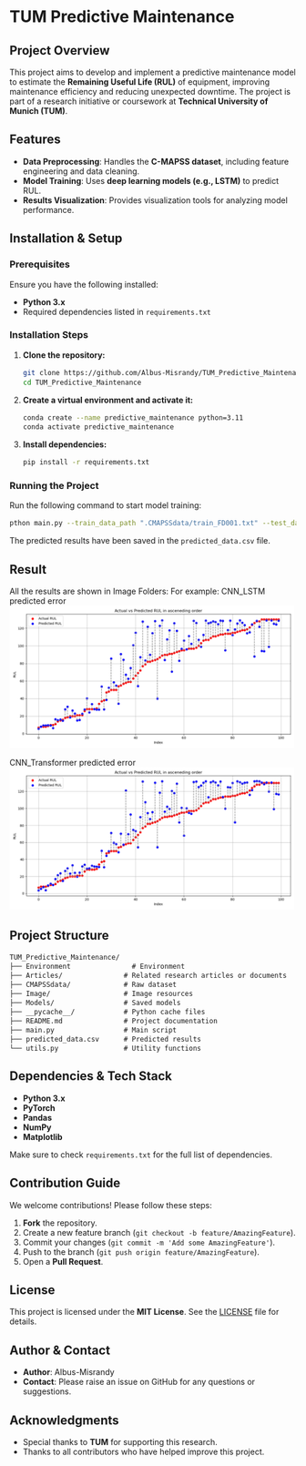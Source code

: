 # TUM Predictive Maintenance

## Project Overview

This project aims to develop and implement a predictive maintenance model to estimate the **Remaining Useful Life (RUL)** of equipment, improving maintenance efficiency and reducing unexpected downtime. The project is part of a research initiative or coursework at **Technical University of Munich (TUM)**.

## Features

- **Data Preprocessing**: Handles the **C-MAPSS dataset**, including feature engineering and data cleaning.
- **Model Training**: Uses **deep learning models (e.g., LSTM)** to predict RUL.
- **Results Visualization**: Provides visualization tools for analyzing model performance.

## Installation & Setup

### Prerequisites

Ensure you have the following installed:

- **Python 3.x**
- Required dependencies listed in `requirements.txt`

### Installation Steps

1. **Clone the repository:**

   ```bash
   git clone https://github.com/Albus-Misrandy/TUM_Predictive_Maintenance.git
   cd TUM_Predictive_Maintenance
   ```

2. **Create a virtual environment and activate it:**

   ```bash
   conda create --name predictive_maintenance python=3.11
   conda activate predictive_maintenance

   ```

3. **Install dependencies:**

   ```bash
   pip install -r requirements.txt
   ```

### Running the Project

Run the following command to start model training:

```bash
pthon main.py --train_data_path ".CMAPSSdata/train_FD001.txt" --test_data_path "./CMAPSSdata/test_FD001.txt" --rul_data_path "./CMAPSSdata/RUL_FD001.txt" --num_epochs your_num ----regression_model_save_path "Your model save path" --classification_model_save_path "Your path"
```

The predicted results have been saved in the `predicted_data.csv` file.

## Result

All the results are shown in Image Folders:
For example:
CNN_LSTM predicted error
<img src="https://github.com/Albus-Misrandy/TUM_Predictive_Maintenance/blob/main/Image/CNN_LSTM_Regression_Error.png" width="500">

CNN_Transformer predicted error
<img src="https://github.com/Albus-Misrandy/TUM_Predictive_Maintenance/blob/main/Image/CNN_Transformer_Regression_Error.png" width="500">
## Project Structure

```
TUM_Predictive_Maintenance/
├── Environment               # Environment 
├── Articles/               # Related research articles or documents
├── CMAPSSdata/             # Raw dataset
├── Image/                  # Image resources
├── Models/                 # Saved models
├── __pycache__/            # Python cache files
├── README.md               # Project documentation
├── main.py                 # Main script
├── predicted_data.csv      # Predicted results
└── utils.py                # Utility functions
```

## Dependencies & Tech Stack

- **Python 3.x**
- **PyTorch** 
- **Pandas**
- **NumPy**
- **Matplotlib**

Make sure to check `requirements.txt` for the full list of dependencies.

## Contribution Guide

We welcome contributions! Please follow these steps:

1. **Fork** the repository.
2. Create a new feature branch (`git checkout -b feature/AmazingFeature`).
3. Commit your changes (`git commit -m 'Add some AmazingFeature'`).
4. Push to the branch (`git push origin feature/AmazingFeature`).
5. Open a **Pull Request**.

## License

This project is licensed under the **MIT License**. See the [LICENSE](LICENSE) file for details.

## Author & Contact

- **Author**: Albus-Misrandy
- **Contact**: Please raise an issue on GitHub for any questions or suggestions.

## Acknowledgments

- Special thanks to **TUM** for supporting this research.
- Thanks to all contributors who have helped improve this project.
